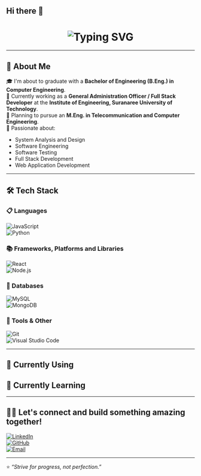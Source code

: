 ## Hi there 👋

<h1 align="center">
  <img src="https://readme-typing-svg.herokuapp.com?font=Fira+Code&size=28&pause=1000&color=0B9DDC&center=true&vCenter=true&width=800&lines=Fiw+Pakawat+-+Computer+Engineering+at+Suranaree+University+of+Technology;CPE+%2326+%7C+SUT+%2329" alt="Typing SVG" />
</h1>

---

## 🧠 About Me  
🎓 I'm about to graduate with a **Bachelor of Engineering (B.Eng.) in Computer Engineering**.  
💼 Currently working as a **General Administration Officer / Full Stack Developer** at the **Institute of Engineering, Suranaree University of Technology**.  
🎯 Planning to pursue an **M.Eng. in Telecommunication and Computer Engineering**.  
🚀 Passionate about:  
- System Analysis and Design  
- Software Engineering  
- Software Testing  
- Full Stack Development  
- Web Application Development  

---

## 🛠️ Tech Stack

### 📋 Languages  
![JavaScript](https://img.shields.io/badge/-JavaScript-black?style=flat-square&logo=javascript)  
![Python](https://img.shields.io/badge/-Python-black?style=flat-square&logo=python)  
<!-- เพิ่มภาษาอื่น ๆ ที่ใช้ เช่น Java, PHP, C/C++ -->

### 📚 Frameworks, Platforms and Libraries  
![React](https://img.shields.io/badge/-React-black?style=flat-square&logo=react)  
![Node.js](https://img.shields.io/badge/-Node.js-black?style=flat-square&logo=node.js)  
<!-- เพิ่ม Bootstrap, Laravel, Express, Vue, Next.js ฯลฯ -->

### 💾 Databases  
![MySQL](https://img.shields.io/badge/-MySQL-black?style=flat-square&logo=mysql)  
![MongoDB](https://img.shields.io/badge/-MongoDB-black?style=flat-square&logo=mongodb)  
<!-- เพิ่ม Firebase, PostgreSQL, MSSQL ฯลฯ -->

### 🧰 Tools & Other  
![Git](https://img.shields.io/badge/-Git-black?style=flat-square&logo=git)  
![Visual Studio Code](https://img.shields.io/badge/-VSCode-black?style=flat-square&logo=visual-studio-code)  
<!-- เพิ่ม Postman, Docker, GitHub, Figma, Trello ฯลฯ -->

---

## 🚀 Currently Using  
<!-- เพิ่มเครื่องมือหรือเทคโนโลยีที่ใช้งานอยู่ตอนนี้ เช่น Tailwind, Docker, Jenkins -->

## 📘 Currently Learning  
<!-- เพิ่มสิ่งที่กำลังศึกษา เช่น Next.js, CI/CD, Cloud, DevOps หรืออื่น ๆ -->

---

## 🧑‍💻 Let's connect and build something amazing together!
[![LinkedIn](https://img.shields.io/badge/-LinkedIn-0A66C2?style=flat-square&logo=linkedin&logoColor=white)](https://linkedin.com/in/yourprofile)  
[![GitHub](https://img.shields.io/badge/-GitHub-181717?style=flat-square&logo=github)](https://github.com/yourusername)  
[![Email](https://img.shields.io/badge/-Email-D14836?style=flat-square&logo=gmail&logoColor=white)](mailto:your@email.com)

---

⭐️ _“Strive for progress, not perfection.”_

